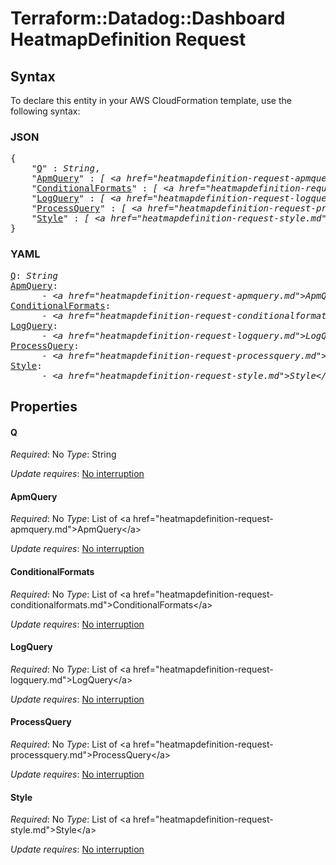 # Terraform::Datadog::Dashboard HeatmapDefinition Request

## Syntax

To declare this entity in your AWS CloudFormation template, use the following syntax:

### JSON

<pre>
{
    "<a href="#q" title="Q">Q</a>" : <i>String</i>,
    "<a href="#apmquery" title="ApmQuery">ApmQuery</a>" : <i>[ &lt;a href=&#34;heatmapdefinition-request-apmquery.md&#34;&gt;ApmQuery&lt;/a&gt;, ... ]</i>,
    "<a href="#conditionalformats" title="ConditionalFormats">ConditionalFormats</a>" : <i>[ &lt;a href=&#34;heatmapdefinition-request-conditionalformats.md&#34;&gt;ConditionalFormats&lt;/a&gt;, ... ]</i>,
    "<a href="#logquery" title="LogQuery">LogQuery</a>" : <i>[ &lt;a href=&#34;heatmapdefinition-request-logquery.md&#34;&gt;LogQuery&lt;/a&gt;, ... ]</i>,
    "<a href="#processquery" title="ProcessQuery">ProcessQuery</a>" : <i>[ &lt;a href=&#34;heatmapdefinition-request-processquery.md&#34;&gt;ProcessQuery&lt;/a&gt;, ... ]</i>,
    "<a href="#style" title="Style">Style</a>" : <i>[ &lt;a href=&#34;heatmapdefinition-request-style.md&#34;&gt;Style&lt;/a&gt;, ... ]</i>
}
</pre>

### YAML

<pre>
<a href="#q" title="Q">Q</a>: <i>String</i>
<a href="#apmquery" title="ApmQuery">ApmQuery</a>: <i>
      - &lt;a href=&#34;heatmapdefinition-request-apmquery.md&#34;&gt;ApmQuery&lt;/a&gt;</i>
<a href="#conditionalformats" title="ConditionalFormats">ConditionalFormats</a>: <i>
      - &lt;a href=&#34;heatmapdefinition-request-conditionalformats.md&#34;&gt;ConditionalFormats&lt;/a&gt;</i>
<a href="#logquery" title="LogQuery">LogQuery</a>: <i>
      - &lt;a href=&#34;heatmapdefinition-request-logquery.md&#34;&gt;LogQuery&lt;/a&gt;</i>
<a href="#processquery" title="ProcessQuery">ProcessQuery</a>: <i>
      - &lt;a href=&#34;heatmapdefinition-request-processquery.md&#34;&gt;ProcessQuery&lt;/a&gt;</i>
<a href="#style" title="Style">Style</a>: <i>
      - &lt;a href=&#34;heatmapdefinition-request-style.md&#34;&gt;Style&lt;/a&gt;</i>
</pre>

## Properties

#### Q

_Required_: No
_Type_: String

_Update requires_: [No interruption](https://docs.aws.amazon.com/AWSCloudFormation/latest/UserGuide/using-cfn-updating-stacks-update-behaviors.html#update-no-interrupt)

#### ApmQuery

_Required_: No
_Type_: List of &lt;a href=&#34;heatmapdefinition-request-apmquery.md&#34;&gt;ApmQuery&lt;/a&gt;

_Update requires_: [No interruption](https://docs.aws.amazon.com/AWSCloudFormation/latest/UserGuide/using-cfn-updating-stacks-update-behaviors.html#update-no-interrupt)

#### ConditionalFormats

_Required_: No
_Type_: List of &lt;a href=&#34;heatmapdefinition-request-conditionalformats.md&#34;&gt;ConditionalFormats&lt;/a&gt;

_Update requires_: [No interruption](https://docs.aws.amazon.com/AWSCloudFormation/latest/UserGuide/using-cfn-updating-stacks-update-behaviors.html#update-no-interrupt)

#### LogQuery

_Required_: No
_Type_: List of &lt;a href=&#34;heatmapdefinition-request-logquery.md&#34;&gt;LogQuery&lt;/a&gt;

_Update requires_: [No interruption](https://docs.aws.amazon.com/AWSCloudFormation/latest/UserGuide/using-cfn-updating-stacks-update-behaviors.html#update-no-interrupt)

#### ProcessQuery

_Required_: No
_Type_: List of &lt;a href=&#34;heatmapdefinition-request-processquery.md&#34;&gt;ProcessQuery&lt;/a&gt;

_Update requires_: [No interruption](https://docs.aws.amazon.com/AWSCloudFormation/latest/UserGuide/using-cfn-updating-stacks-update-behaviors.html#update-no-interrupt)

#### Style

_Required_: No
_Type_: List of &lt;a href=&#34;heatmapdefinition-request-style.md&#34;&gt;Style&lt;/a&gt;

_Update requires_: [No interruption](https://docs.aws.amazon.com/AWSCloudFormation/latest/UserGuide/using-cfn-updating-stacks-update-behaviors.html#update-no-interrupt)

